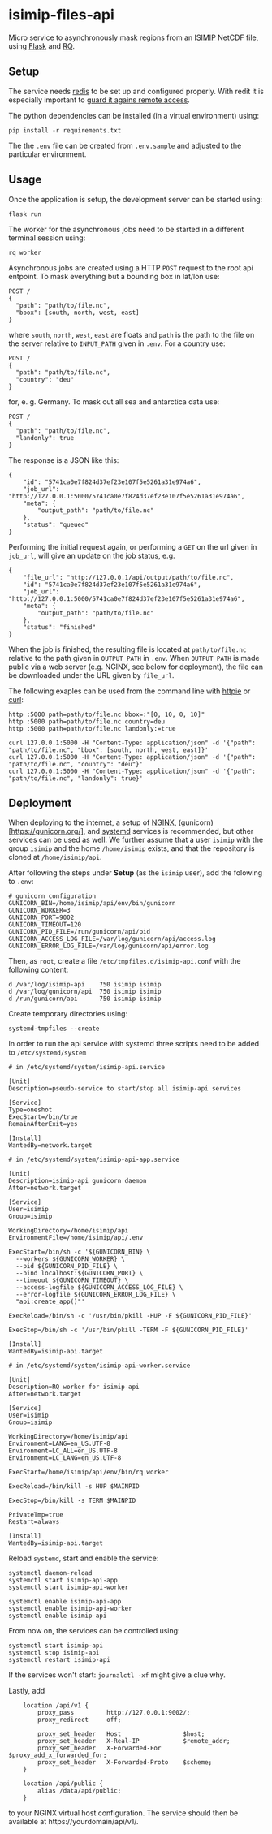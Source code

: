 isimip-files-api
================

Micro service to asynchronously mask regions from an [ISIMIP](https://isimip.org) NetCDF file, using [Flask](https://palletsprojects.com/p/flask/) and [RQ](https://python-rq.org/).

Setup
-----

The service needs [redis](https://redis.io/) to be set up and configured properly. With redit it is especially important to [guard it agains remote access](https://redis.io/topics/security).

The python dependencies can be installed (in a virtual environment) using:

```
pip install -r requirements.txt
```

The the `.env` file can be created from `.env.sample` and adjusted to the particular environment.


Usage
-----

Once the application is setup, the development server can be started using:

```
flask run
```

The worker for the asynchronous jobs need to be started in a different terminal session using:

```
rq worker
```

Asynchronous jobs are created using a HTTP `POST` request to the root api entpoint. To mask everything but a bounding box in lat/lon use:

```
POST /
{
  "path": "path/to/file.nc",
  "bbox": [south, north, west, east]
}
```

where `south`, `north`, `west`, `east` are floats and `path` is the path to the file on the server relative to `INPUT_PATH` given in `.env`. For a country use:

```
POST /
{
  "path": "path/to/file.nc",
  "country": "deu"
}
```

for, e. g. Germany. To mask out all sea and antarctica data use:

```
POST /
{
  "path": "path/to/file.nc",
  "landonly": true
}
```

The response is a JSON like this:

```
{
    "id": "5741ca0e7f824d37ef23e107f5e5261a31e974a6",
    "job_url": "http://127.0.0.1:5000/5741ca0e7f824d37ef23e107f5e5261a31e974a6",
    "meta": {
        "output_path": "path/to/file.nc"
    },
    "status": "queued"
}
```

Performing the initial request again, or performing a `GET` on the url given in `job_url`, will give an update on the job status, e.g.

```
{
    "file_url": "http://127.0.0.1/api/output/path/to/file.nc",
    "id": "5741ca0e7f824d37ef23e107f5e5261a31e974a6",
    "job_url": "http://127.0.0.1:5000/5741ca0e7f824d37ef23e107f5e5261a31e974a6",
    "meta": {
        "output_path": "path/to/file.nc"
    },
    "status": "finished"
}
```

When the job is finished, the resulting file is located at `path/to/file.nc` relative to the path given in `OUTPUT_PATH` in `.env`. When `OUTPUT_PATH` is made public via a web server (e.g. NGINX, see below for deployment), the file can be downloaded under the URL given by `file_url`.

The following exaples can be used from the command line with [httpie](https://httpie.org/) or [curl](https://curl.haxx.se/):

```
http :5000 path=path/to/file.nc bbox=:"[0, 10, 0, 10]"
http :5000 path=path/to/file.nc country=deu
http :5000 path=path/to/file.nc landonly:=true

curl 127.0.0.1:5000 -H "Content-Type: application/json" -d '{"path": "path/to/file.nc", "bbox": [south, north, west, east]}'
curl 127.0.0.1:5000 -H "Content-Type: application/json" -d '{"path": "path/to/file.nc", "country": "deu"}'
curl 127.0.0.1:5000 -H "Content-Type: application/json" -d '{"path": "path/to/file.nc", "landonly": true}'
```

Deployment
----------

When deploying to the internet, a setup of [NGINX](https://www.nginx.com/), (gunicorn)[https://gunicorn.org/], and [systemd](https://www.freedesktop.org/wiki/Software/systemd/) services is recommended, but other services can be used as well. We further assume that a user `isimip` with the group `isimip` and the home `/home/isimip` exists, and that the repository is cloned at `/home/isimip/api`.

After following the steps under **Setup** (as the `isimip` user), add the folowing to `.env`:

```
# gunicorn configuration
GUNICORN_BIN=/home/isimip/api/env/bin/gunicorn
GUNICORN_WORKER=3
GUNICORN_PORT=9002
GUNICORN_TIMEOUT=120
GUNICORN_PID_FILE=/run/gunicorn/api/pid
GUNICORN_ACCESS_LOG_FILE=/var/log/gunicorn/api/access.log
GUNICORN_ERROR_LOG_FILE=/var/log/gunicorn/api/error.log
```

Then, as `root`, create a file `/etc/tmpfiles.d/isimip-api.conf` with the following content:

```
d /var/log/isimip-api    750 isimip isimip
d /var/log/gunicorn/api  750 isimip isimip
d /run/gunicorn/api      750 isimip isimip
```

Create temporary directories using:

```
systemd-tmpfiles --create
```

In order to run the api service with systemd three scripts need to be added to `/etc/systemd/system`

```
# in /etc/systemd/system/isimip-api.service

[Unit]
Description=pseudo-service to start/stop all isimip-api services

[Service]
Type=oneshot
ExecStart=/bin/true
RemainAfterExit=yes

[Install]
WantedBy=network.target
```

```
# in /etc/systemd/system/isimip-api-app.service

[Unit]
Description=isimip-api gunicorn daemon
After=network.target

[Service]
User=isimip
Group=isimip

WorkingDirectory=/home/isimip/api
EnvironmentFile=/home/isimip/api/.env

ExecStart=/bin/sh -c '${GUNICORN_BIN} \
  --workers ${GUNICORN_WORKER} \
  --pid ${GUNICORN_PID_FILE} \
  --bind localhost:${GUNICORN_PORT} \
  --timeout ${GUNICORN_TIMEOUT} \
  --access-logfile ${GUNICORN_ACCESS_LOG_FILE} \
  --error-logfile ${GUNICORN_ERROR_LOG_FILE} \
  "api:create_app()"'

ExecReload=/bin/sh -c '/usr/bin/pkill -HUP -F ${GUNICORN_PID_FILE}'

ExecStop=/bin/sh -c '/usr/bin/pkill -TERM -F ${GUNICORN_PID_FILE}'

[Install]
WantedBy=isimip-api.target
```

```
# in /etc/systemd/system/isimip-api-worker.service

[Unit]
Description=RQ worker for isimip-api
After=network.target

[Service]
User=isimip
Group=isimip

WorkingDirectory=/home/isimip/api
Environment=LANG=en_US.UTF-8
Environment=LC_ALL=en_US.UTF-8
Environment=LC_LANG=en_US.UTF-8

ExecStart=/home/isimip/api/env/bin/rq worker

ExecReload=/bin/kill -s HUP $MAINPID

ExecStop=/bin/kill -s TERM $MAINPID

PrivateTmp=true
Restart=always

[Install]
WantedBy=isimip-api.target
```

Reload `systemd`, start and enable the service:

```
systemctl daemon-reload
systemctl start isimip-api-app
systemctl start isimip-api-worker

systemctl enable isimip-api-app
systemctl enable isimip-api-worker
systemctl enable isimip-api
```

From now on, the services can be controlled using:

```
systemctl start isimip-api
systemctl stop isimip-api
systemctl restart isimip-api
```

If the services won't start: `journalctl -xf` might give a clue why.

Lastly, add

```
    location /api/v1 {
        proxy_pass         http://127.0.0.1:9002/;
        proxy_redirect     off;

        proxy_set_header   Host                 $host;
        proxy_set_header   X-Real-IP            $remote_addr;
        proxy_set_header   X-Forwarded-For      $proxy_add_x_forwarded_for;
        proxy_set_header   X-Forwarded-Proto    $scheme;
    }

    location /api/public {
        alias /data/api/public;
    }
```

to your NGINX virtual host configuration. The service should then be available at https://yourdomain/api/v1/.
